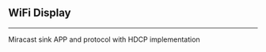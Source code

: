 WiFi Display
----------------------------------
----------------------------------

Miracast sink APP and protocol with HDCP implementation
